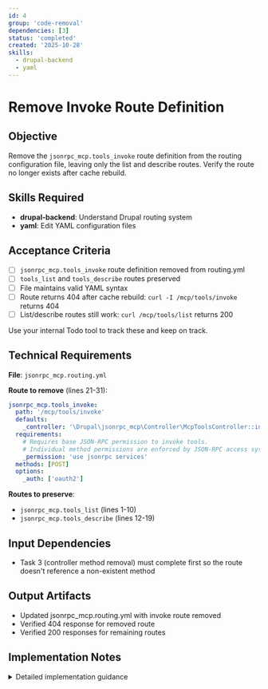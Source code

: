 ```yaml
---
id: 4
group: 'code-removal'
dependencies: [3]
status: 'completed'
created: '2025-10-28'
skills:
  - drupal-backend
  - yaml
---
```


# Remove Invoke Route Definition

## Objective

Remove the `jsonrpc_mcp.tools_invoke` route definition from the routing configuration file, leaving only the list and describe routes. Verify the route no longer exists after cache rebuild.

## Skills Required

- **drupal-backend**: Understand Drupal routing system
- **yaml**: Edit YAML configuration files

## Acceptance Criteria

- [ ] `jsonrpc_mcp.tools_invoke` route definition removed from routing.yml
- [ ] `tools_list` and `tools_describe` routes preserved
- [ ] File maintains valid YAML syntax
- [ ] Route returns 404 after cache rebuild: `curl -I /mcp/tools/invoke` returns 404
- [ ] List/describe routes still work: `curl /mcp/tools/list` returns 200

Use your internal Todo tool to track these and keep on track.

## Technical Requirements

**File**: `jsonrpc_mcp.routing.yml`

**Route to remove** (lines 21-31):

```yaml
jsonrpc_mcp.tools_invoke:
  path: '/mcp/tools/invoke'
  defaults:
    _controller: '\Drupal\jsonrpc_mcp\Controller\McpToolsController::invoke'
  requirements:
    # Requires base JSON-RPC permission to invoke tools.
    # Individual method permissions are enforced by JSON-RPC access system.
    _permission: 'use jsonrpc services'
  methods: [POST]
  options:
    _auth: ['oauth2']
```

**Routes to preserve**:

- `jsonrpc_mcp.tools_list` (lines 1-10)
- `jsonrpc_mcp.tools_describe` (lines 12-19)

## Input Dependencies

- Task 3 (controller method removal) must complete first so the route doesn't reference a non-existent method

## Output Artifacts

- Updated jsonrpc_mcp.routing.yml with invoke route removed
- Verified 404 response for removed route
- Verified 200 responses for remaining routes

## Implementation Notes

<details>
<summary>Detailed implementation guidance</summary>

### Step 1: Read routing file

Read the current routing configuration:

```bash
cat jsonrpc_mcp.routing.yml
```

Confirm the exact line numbers for the invoke route definition.

### Step 2: Remove route definition

Use the Edit tool to remove lines 21-31 (the entire `jsonrpc_mcp.tools_invoke` route definition).

Preserve blank lines between the remaining two routes for readability.

### Step 3: Validate YAML syntax

After editing, validate the YAML syntax:

```bash
php -r "yaml_parse_file('jsonrpc_mcp.routing.yml');"
```

If this command returns without error, the YAML is valid.

### Step 4: Rebuild Drupal cache

The routing system caches route definitions, so rebuild the cache:

```bash
vendor/bin/drush cache:rebuild
```

### Step 5: Verify route removal

Test that the removed route returns 404:

```bash
curl -I https://drupal-contrib.ddev.site/mcp/tools/invoke
```

Expected response: `HTTP/1.1 404 Not Found`

### Step 6: Verify remaining routes work

Test the list route:

```bash
curl -I https://drupal-contrib.ddev.site/mcp/tools/list
```

Expected response: `HTTP/1.1 200 OK` (or 403 if not authenticated)

Test the describe route:

```bash
curl -I "https://drupal-contrib.ddev.site/mcp/tools/describe?name=examples.contentTypes.list"
```

Expected response: `HTTP/1.1 200 OK` (or 403 if not authenticated)

### Step 7: Verify no other references

Search the codebase for any references to the route name:

```bash
grep -r "jsonrpc_mcp.tools_invoke" .
```

Should return no results (except possibly in archived task files).

</details>
